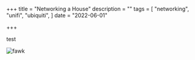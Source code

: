 +++
title = "Networking a House"
description = ""
tags = [
    "networking", "unifi", "ubiquiti",
]
date = "2022-06-01"

+++

test

![fawk](/one.jpg)


